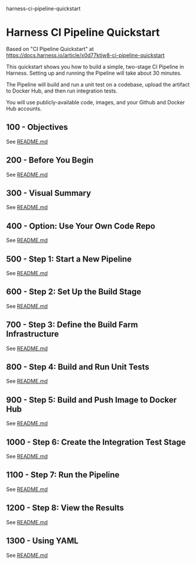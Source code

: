 harness-ci-pipeline-quickstart
# Harness CI Pipeline Quickstart

Based on "CI Pipeline Quickstart" at https://docs.harness.io/article/x0d77ktjw8-ci-pipeline-quickstart

This quickstart shows you how to build a simple, two-stage CI Pipeline in Harness. Setting up and running the Pipeline will take about 30 minutes.

The Pipeline will build and run a unit test on a codebase, upload the artifact to Docker Hub, and then run integration tests.

You will use publicly-available code, images, and your Github and Docker Hub accounts.

## 100 - Objectives

See [README.md](./100/README.md)

## 200 - Before You Begin

See [README.md](./200/README.md)

## 300 - Visual Summary

See [README.md](./300/README.md)

## 400 - Option: Use Your Own Code Repo

See [README.md](./400/README.md)

## 500 - Step 1: Start a New Pipeline

See [README.md](./500/README.md)

## 600 - Step 2: Set Up the Build Stage

See [README.md](./600/README.md)

## 700 - Step 3: Define the Build Farm Infrastructure

See [README.md](./700/README.md)

## 800 - Step 4: Build and Run Unit Tests

See [README.md](./800/README.md)

## 900 - Step 5: Build and Push Image to Docker Hub

See [README.md](./900/README.md)

## 1000 - Step 6: Create the Integration Test Stage

See [README.md](./1000/README.md)

## 1100 - Step 7: Run the Pipeline

See [README.md](./1100/README.md)

## 1200 - Step 8: View the Results

See [README.md](./1200/README.md)

## 1300 - Using YAML 

See [README.md](./1300/README.md)
